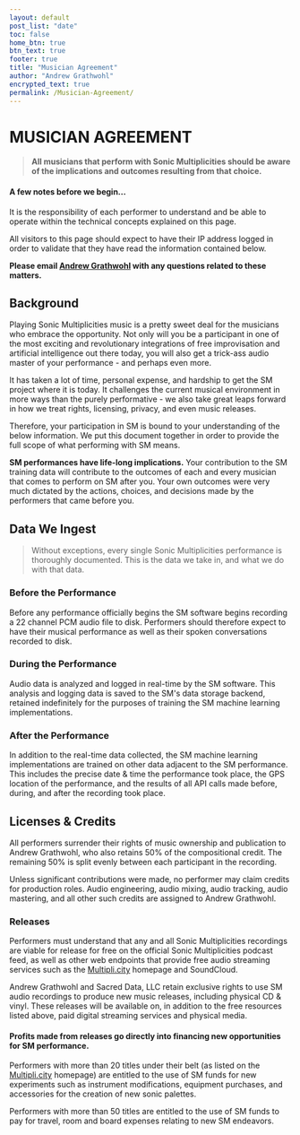 ```yaml
---
layout: default
post_list: "date"
toc: false
home_btn: true
btn_text: true
footer: true
title: "Musician Agreement"
author: "Andrew Grathwohl"
encrypted_text: true
permalink: /Musician-Agreement/
---
```


# **MUSICIAN AGREEMENT**
> **All musicians that perform with Sonic Multiplicities should be aware of the
> implications and outcomes resulting from that choice.**

#### A few notes before we begin...

It is the responsibility of each performer to understand and be able to operate
within the technical concepts explained on this page.

All visitors to this page should expect to have their IP address logged in order
to validate that they have read the information contained below.

**Please email [Andrew Grathwohl](mailto:andrew@multipli.city) with any questions
related to these matters.**

## Background

Playing Sonic Multiplicities music is a pretty sweet deal for the musicians who
embrace the opportunity. Not only will you be a participant in one of the most
exciting and revolutionary integrations of free improvisation and artificial
intelligence out there today, you will also get a trick-ass audio master of your
performance - and perhaps even more.

It has taken a lot of time, personal expense, and hardship to get the SM project
where it is today. It challenges the current musical environment in more ways
than the purely performative - we also take great leaps forward in how we treat
rights, licensing, privacy, and even music releases.

Therefore, your participation in SM is bound to your understanding of the below
information. We put this document together in order to provide the full scope
of what performing with SM means.

**SM performances have life-long implications.** Your contribution to the SM
training data will contribute to the outcomes of each and every musician that
comes to perform on SM after you. Your own outcomes were very much dictated by
the actions, choices, and decisions made by the performers that came before you.

## Data We Ingest
> Without exceptions, every single Sonic Multiplicities performance is thoroughly
> documented. This is the data we take in, and what we do with that data.

### Before the Performance

Before any performance officially begins the SM software begins recording a 22
channel PCM audio file to disk. Performers should therefore expect to have their
musical performance as well as their spoken conversations recorded to disk.

### During the Performance

Audio data is analyzed and logged in real-time by the SM software. This analysis
and logging data is saved to the SM's data storage backend, retained indefinitely
for the purposes of training the SM machine learning implementations.

### After the Performance

In addition to the real-time data collected, the SM machine learning
implementations are trained on other data adjacent to the SM performance. This
includes the precise date & time the performance took place, the GPS location
of the performance, and the results of all API calls made before, during, and
after the recording took place.

## Licenses & Credits

All performers surrender their rights of music ownership and publication to Andrew
Grathwohl, who also retains 50% of the compositional credit. The remaining 50% is
split evenly between each participant in the recording.

Unless significant contributions were made, no performer may claim credits for
production roles. Audio engineering, audio mixing, audio tracking, audio mastering,
and all other such credits are assigned to Andrew Grathwohl.

### Releases

Performers must understand that any and all Sonic Multiplicities recordings are
viable for release for free on the official Sonic Multiplicities podcast feed,
as well as other web endpoints that provide free audio streaming services such
as the [Multipli.city](https://multipli.city) homepage and SoundCloud.

Andrew Grathwohl and Sacred Data, LLC retain exclusive rights to use SM audio
recordings to produce new music releases, including physical CD & vinyl. These
releases will be available on, in addition to the free resources listed above,
paid digital streaming services and physical media.

#### Profits made from releases go directly into financing new opportunities for SM performance.

Performers with more than 20 titles under their belt (as listed on
the [Multipli.city](https://multipli.city) homepage) are entitled to the use of
SM funds for new experiments such as instrument modifications, equipment purchases,
and accessories for the creation of new sonic palettes.

Performers with more than 50 titles are entitled to the use of SM funds to pay for
travel, room and board expenses relating to new SM endeavors.
